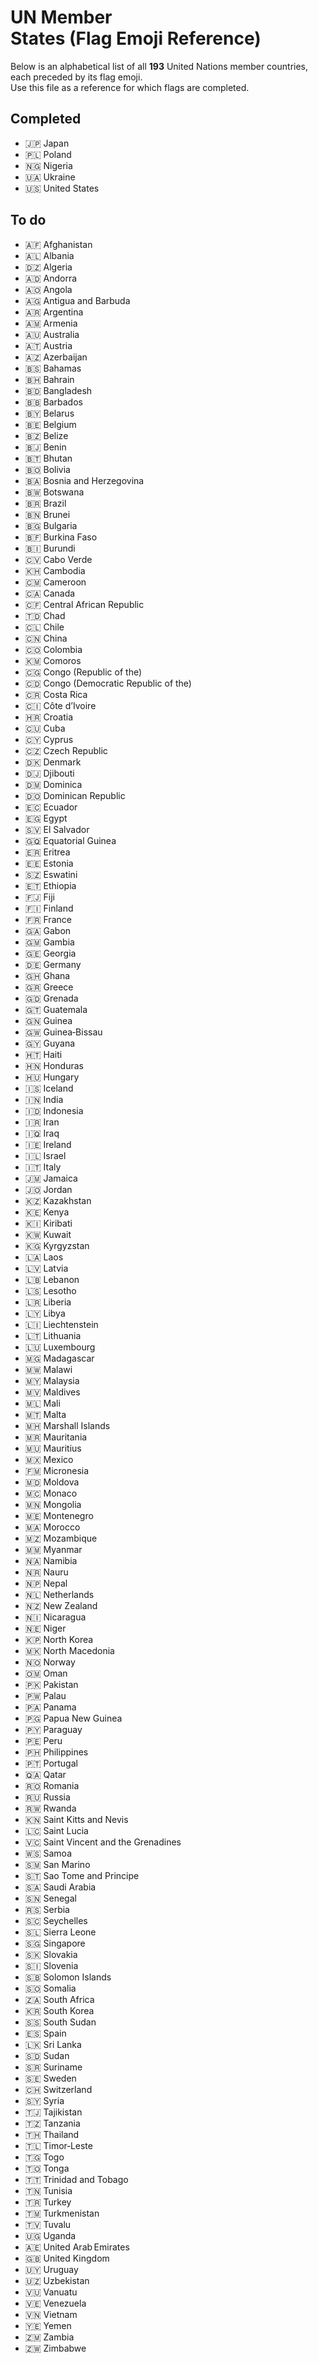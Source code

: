 # UN Member States (Flag Emoji Reference)

Below is an alphabetical list of all **193** United Nations member countries, each preceded by its flag emoji.  
Use this file as a reference for which flags are completed.

## Completed
* 🇯🇵 Japan
* 🇵🇱 Poland
* 🇳🇬 Nigeria
* 🇺🇦 Ukraine
* 🇺🇸 United States

## To do
* 🇦🇫 Afghanistan
* 🇦🇱 Albania
* 🇩🇿 Algeria
* 🇦🇩 Andorra
* 🇦🇴 Angola
* 🇦🇬 Antigua and Barbuda
* 🇦🇷 Argentina
* 🇦🇲 Armenia
* 🇦🇺 Australia
* 🇦🇹 Austria
* 🇦🇿 Azerbaijan
* 🇧🇸 Bahamas
* 🇧🇭 Bahrain
* 🇧🇩 Bangladesh
* 🇧🇧 Barbados
* 🇧🇾 Belarus
* 🇧🇪 Belgium
* 🇧🇿 Belize
* 🇧🇯 Benin
* 🇧🇹 Bhutan
* 🇧🇴 Bolivia
* 🇧🇦 Bosnia and Herzegovina
* 🇧🇼 Botswana
* 🇧🇷 Brazil
* 🇧🇳 Brunei
* 🇧🇬 Bulgaria
* 🇧🇫 Burkina Faso
* 🇧🇮 Burundi
* 🇨🇻 Cabo Verde
* 🇰🇭 Cambodia
* 🇨🇲 Cameroon
* 🇨🇦 Canada
* 🇨🇫 Central African Republic
* 🇹🇩 Chad
* 🇨🇱 Chile
* 🇨🇳 China
* 🇨🇴 Colombia
* 🇰🇲 Comoros
* 🇨🇬 Congo (Republic of the)
* 🇨🇩 Congo (Democratic Republic of the)
* 🇨🇷 Costa Rica
* 🇨🇮 Côte d’Ivoire
* 🇭🇷 Croatia
* 🇨🇺 Cuba
* 🇨🇾 Cyprus
* 🇨🇿 Czech Republic
* 🇩🇰 Denmark
* 🇩🇯 Djibouti
* 🇩🇲 Dominica
* 🇩🇴 Dominican Republic
* 🇪🇨 Ecuador
* 🇪🇬 Egypt
* 🇸🇻 El Salvador
* 🇬🇶 Equatorial Guinea
* 🇪🇷 Eritrea
* 🇪🇪 Estonia
* 🇸🇿 Eswatini
* 🇪🇹 Ethiopia
* 🇫🇯 Fiji
* 🇫🇮 Finland
* 🇫🇷 France
* 🇬🇦 Gabon
* 🇬🇲 Gambia
* 🇬🇪 Georgia
* 🇩🇪 Germany
* 🇬🇭 Ghana
* 🇬🇷 Greece
* 🇬🇩 Grenada
* 🇬🇹 Guatemala
* 🇬🇳 Guinea
* 🇬🇼 Guinea‑Bissau
* 🇬🇾 Guyana
* 🇭🇹 Haiti
* 🇭🇳 Honduras
* 🇭🇺 Hungary
* 🇮🇸 Iceland
* 🇮🇳 India
* 🇮🇩 Indonesia
* 🇮🇷 Iran
* 🇮🇶 Iraq
* 🇮🇪 Ireland
* 🇮🇱 Israel
* 🇮🇹 Italy
* 🇯🇲 Jamaica
* 🇯🇴 Jordan
* 🇰🇿 Kazakhstan
* 🇰🇪 Kenya
* 🇰🇮 Kiribati
* 🇰🇼 Kuwait
* 🇰🇬 Kyrgyzstan
* 🇱🇦 Laos
* 🇱🇻 Latvia
* 🇱🇧 Lebanon
* 🇱🇸 Lesotho
* 🇱🇷 Liberia
* 🇱🇾 Libya
* 🇱🇮 Liechtenstein
* 🇱🇹 Lithuania
* 🇱🇺 Luxembourg
* 🇲🇬 Madagascar
* 🇲🇼 Malawi
* 🇲🇾 Malaysia
* 🇲🇻 Maldives
* 🇲🇱 Mali
* 🇲🇹 Malta
* 🇲🇭 Marshall Islands
* 🇲🇷 Mauritania
* 🇲🇺 Mauritius
* 🇲🇽 Mexico
* 🇫🇲 Micronesia
* 🇲🇩 Moldova
* 🇲🇨 Monaco
* 🇲🇳 Mongolia
* 🇲🇪 Montenegro
* 🇲🇦 Morocco
* 🇲🇿 Mozambique
* 🇲🇲 Myanmar
* 🇳🇦 Namibia
* 🇳🇷 Nauru
* 🇳🇵 Nepal
* 🇳🇱 Netherlands
* 🇳🇿 New Zealand
* 🇳🇮 Nicaragua
* 🇳🇪 Niger
* 🇰🇵 North Korea
* 🇲🇰 North Macedonia
* 🇳🇴 Norway
* 🇴🇲 Oman
* 🇵🇰 Pakistan
* 🇵🇼 Palau
* 🇵🇦 Panama
* 🇵🇬 Papua New Guinea
* 🇵🇾 Paraguay
* 🇵🇪 Peru
* 🇵🇭 Philippines
* 🇵🇹 Portugal
* 🇶🇦 Qatar
* 🇷🇴 Romania
* 🇷🇺 Russia
* 🇷🇼 Rwanda
* 🇰🇳 Saint Kitts and Nevis
* 🇱🇨 Saint Lucia
* 🇻🇨 Saint Vincent and the Grenadines
* 🇼🇸 Samoa
* 🇸🇲 San Marino
* 🇸🇹 Sao Tome and Principe
* 🇸🇦 Saudi Arabia
* 🇸🇳 Senegal
* 🇷🇸 Serbia
* 🇸🇨 Seychelles
* 🇸🇱 Sierra Leone
* 🇸🇬 Singapore
* 🇸🇰 Slovakia
* 🇸🇮 Slovenia
* 🇸🇧 Solomon Islands
* 🇸🇴 Somalia
* 🇿🇦 South Africa
* 🇰🇷 South Korea
* 🇸🇸 South Sudan
* 🇪🇸 Spain
* 🇱🇰 Sri Lanka
* 🇸🇩 Sudan
* 🇸🇷 Suriname
* 🇸🇪 Sweden
* 🇨🇭 Switzerland
* 🇸🇾 Syria
* 🇹🇯 Tajikistan
* 🇹🇿 Tanzania
* 🇹🇭 Thailand
* 🇹🇱 Timor‑Leste
* 🇹🇬 Togo
* 🇹🇴 Tonga
* 🇹🇹 Trinidad and Tobago
* 🇹🇳 Tunisia
* 🇹🇷 Turkey
* 🇹🇲 Turkmenistan
* 🇹🇻 Tuvalu
* 🇺🇬 Uganda
* 🇦🇪 United Arab Emirates
* 🇬🇧 United Kingdom
* 🇺🇾 Uruguay
* 🇺🇿 Uzbekistan
* 🇻🇺 Vanuatu
* 🇻🇪 Venezuela
* 🇻🇳 Vietnam
* 🇾🇪 Yemen
* 🇿🇲 Zambia
* 🇿🇼 Zimbabwe
